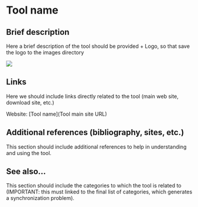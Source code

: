 # Tool name

## Brief description

Here a brief description of the tool should be provided + Logo, so
that save the logo to the images directory

![](images/<tool_logo>.png)


## Links

Here we should include links directly related to the tool (main web
site, download site, etc.)

Website:  [Tool name](Tool main site URL)


## Additional references (bibliography, sites, etc.)

This section should include additional references to help in
understanding and using the tool.


## See also...

This section should include the categories to which the tool is
related to (IMPORTANT: this must linked to the final list of
categories, which generates a synchronization problem).


